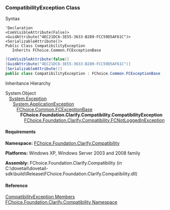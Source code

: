 ﻿### CompatibilityException Class

Syntax

```vbnet
'Declaration
<ComVisibleAttribute(False)>
<GuidAttribute("4EC21DC6-3E55-3633-B289-FCC59D5AF61C")>
<SerializableAttribute()>
Public Class CompatibilityException 
   Inherits FChoice.Common.FCExceptionBase
```

```csharp
[ComVisibleAttribute(false)]
[GuidAttribute("4EC21DC6-3E55-3633-B289-FCC59D5AF61C")]
[SerializableAttribute()]
public class CompatibilityException : FChoice.Common.FCExceptionBase 
```

Inheritance Hierarchy

System.Object  
   [System.Exception](#)  
      [System.ApplicationException](#)  
         [FChoice.Common.FCExceptionBase](FChoice.Common~FChoice.Common.FCExceptionBase.md)  
            **FChoice.Foundation.Clarify.Compatibility.CompatibilityException**  
               [FChoice.Foundation.Clarify.Compatibility.FCNotLoggedInException](FChoice.Foundation.Clarify.Compatibility~FChoice.Foundation.Clarify.Compatibility.FCNotLoggedInException.md)  

#### Requirements

**Namespace:** [FChoice.Foundation.Clarify.Compatibility](FChoice.Foundation.Clarify.Compatibility~FChoice.Foundation.Clarify.Compatibility_namespace.md)

**Platforms:** Windows XP, Windows Server 2003 and 2008 family

**Assembly:** FChoice.Foundation.Clarify.Compatibility (in C:\\dovetail\\dovetail-sdk\\build\\Release\\FChoice.Foundation.Clarify.Compatibility.dll)

#### Reference

[CompatibilityException Members](FChoice.Foundation.Clarify.Compatibility~FChoice.Foundation.Clarify.Compatibility.CompatibilityException_members.md)  
[FChoice.Foundation.Clarify.Compatibility Namespace](FChoice.Foundation.Clarify.Compatibility~FChoice.Foundation.Clarify.Compatibility_namespace.md)